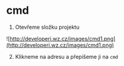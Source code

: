 # cmd
1. Otevřeme složku projektu

![http://developeri.wz.cz/images/cmd1.png](http://developeri.wz.cz/images/cmd1.png)

2. Klikneme na adresu a přepíšeme ji na `cmd`

